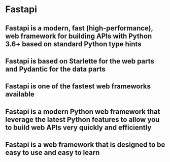 # Fastapi

## Fastapi is a modern, fast (high-performance), web framework for building APIs with Python 3.6+ based on standard Python type hints

## Fastapi is based on Starlette for the web parts and Pydantic for the data parts

## Fastapi is one of the fastest web frameworks available

## Fastapi is a modern Python web framework that leverage the latest Python features to allow you to build web APIs very quickly and efficiently

## Fastapi is a web framework that is designed to be easy to use and easy to learn
